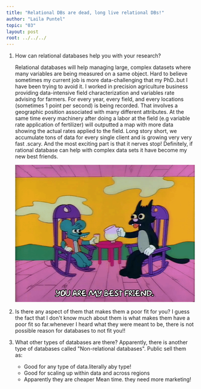 ```yaml
---
title: "Relational DBs are dead, long live relational DBs!"
author: "Laila Puntel"
topic: "03"
layout: post
root: ../../../
---
```

1. How can relational databases help you with your research? 

    Relational databases will help managing large, complex datasets where many variables are being measured on a same object. Hard to believe sometimes my current job is more data-challenging that my PhD..but I have been trying to avoid it. I worked in precision agriculture business providing data-intensive field characterization and variables rate advising for farmers. For every year, every field, and every locations (sometimes 1 point per second) is being recorded. That involves a geographic position associated with many different attributes. At the same time every machinery after doing a labor at the field (e.g variable rate application of fertilizer) will outputted a map with more data showing the actual rates applied to the field. Long story short, we accumulate tons of data for every single client and is growing very very fast .scary. And the most exciting part is that it nerves stop! Definitely, if rational database can help with complex data sets it have become my new best friends.
    
    ![](images/giphy.gif)

2. Is there any aspect of them that makes them a poor fit for you? I guess the fact that I don't know much about them is what makes them have a poor fit so far.whenever I heard what they were meant to be, there is not possible reason for databases to not fit you!! 
3. What other types of databases are there?
    Apparently, there is another type of databases called "Non-relational databases". Public sell them as:
    -	Good for any type of data.literally aby type!
    -	Good for scaling up within data and across regions
    -	Apparently they are cheaper
    Mean time. they need more marketing!
     

